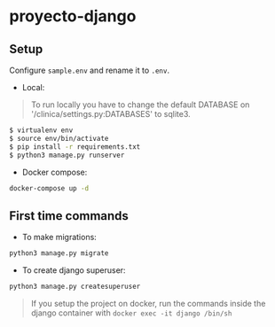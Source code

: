 # proyecto-django

## Setup

Configure `sample.env` and rename it to `.env`.

-  Local:

> To run locally you have to change the default DATABASE on '/clinica/settings.py:DATABASES' to sqlite3.

```sh
$ virtualenv env
$ source env/bin/activate
$ pip install -r requirements.txt
$ python3 manage.py runserver
```

-  Docker compose:

```sh
docker-compose up -d
```

## First time commands

-  To make migrations:

```sh
python3 manage.py migrate
```

-  To create django superuser:

```sh
python3 manage.py createsuperuser
```

> If you setup the project on docker, run the commands inside the django container with `docker exec -it django /bin/sh`
